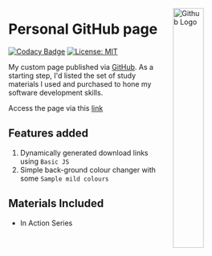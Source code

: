 <img src="https://github.githubassets.com/images/modules/logos_page/Octocat.png"	
     alt="Github Logo"	
     style="float: right; margin-left: 10px;" 	
     height="35%"	
     width="35%"	
     align="right"/>

# Personal GitHub page

[![Codacy Badge](https://api.codacy.com/project/badge/Grade/22379ec446d7454daff4d3edd1ce4a8c)](https://app.codacy.com/app/Vignesh-Durairaj/Vignesh-Durairaj.github.io?utm_source=github.com&utm_medium=referral&utm_content=Vignesh-Durairaj/Vignesh-Durairaj.github.io&utm_campaign=Badge_Grade_Dashboard) [![License: MIT](https://img.shields.io/badge/License-MIT-blue.svg)](https://opensource.org/licenses/MIT)

My custom page published via [GitHub](https://github.io). As a starting step, I'd listed the set of study materials I used and purchased to hone my software development skills.

Access the page via this [link](https://vignesh-durairaj.github.io/)

## Features added

 1. Dynamically generated download links using `Basic JS`
 2. Simple back-ground colour changer with some `Sample mild colours`

## Materials Included
* In Action Series

